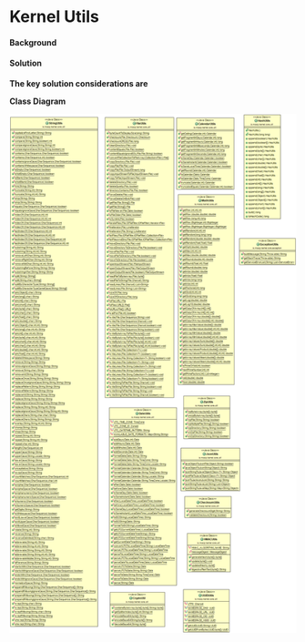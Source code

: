# Kernel Utils

#### Background



#### Solution


**The key solution considerations are**


**Class Diagram**


![Class Diagram](_images/kernel-utils-cd.png)


